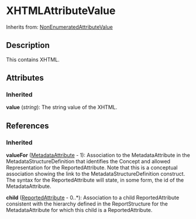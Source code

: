 
# XHTMLAttributeValue

Inherits from: [NonEnumeratedAttributeValue](NonEnumeratedAttributeValue.md)



## Description

This contains XHTML.


## Attributes

### Inherited

**value** (*string*): The string value of the XHTML.



## References

### Inherited

**valueFor** ([MetadataAttribute](MetadataAttribute.md) - 1): Association to the MetadataAttribute in the MetadataStructureDefinition that identifies the Concept and allowed Representation for the ReportedAttribute. Note that this is a conceptual association showing the link to the MetadataStructureDefinition construct. The syntax for the ReportedAttribute will state, in some form, the id of the MetadataAttribute.

**child** ([ReportedAttribute](ReportedAttribute.md) - 0..*): Association to a child ReportedAttribute consistent with the hierarchy defined in the ReportStructure for the MetadataAttribute for which this child is a ReportedAttribute.




